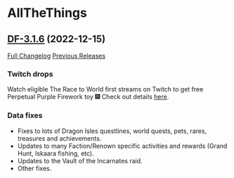 # AllTheThings

## [DF-3.1.6](https://github.com/DFortun81/AllTheThings/tree/DF-3.1.6) (2022-12-15)
[Full Changelog](https://github.com/DFortun81/AllTheThings/compare/DF-3.1.5...DF-3.1.6) [Previous Releases](https://github.com/DFortun81/AllTheThings/releases)


### Twitch drops

Watch eligible The Race to World first streams on Twitch to get free Perpetual Purple Firework toy 🎆 Check out details [here](https://worldofwarcraft.com/en-us/news/23891616).


### Data fixes

- Fixes to lots of Dragon Isles questlines, world quests, pets, rares, treasures and achievements.
- Updates to many Faction/Renown specific activities and rewards (Grand Hunt, Iskaara fishing, etc).
- Updates to the Vault of the Incarnates raid.
- Other fixes.
